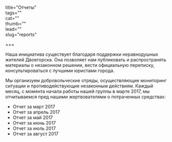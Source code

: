 title="Отчеты"   
tags=""   
cat=""   
thumb=""   
lead=""  
slug="reports"

+++

Наша инициатива существует благодаря поддержки неравнодушных жителей Двоегорска. Она позволяет нам публиковать и распространять материалы о незаконном решении, вести официальную переписку, консультироваться с лучшими юристами города.

Мы организуем добровольческие отряды, осуществляющие мониторинг ситуации и противодействующие незаконным действиям.
Каждый месяц, с момента начала работы нашей группы в марте 2017, мы отчитываемся пред нашими жертвователями о потраченных средствах:

* Отчет за март 2017
* Отчет за апрель 2017
* Отчет за май 2017
* Отчет за июнь 2017
* Отчет за июль 2017
* Отчет за август 2017
